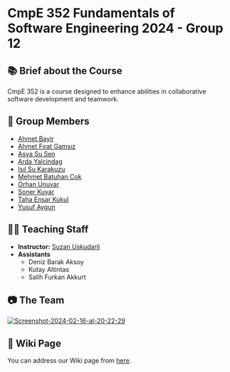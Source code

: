 # CmpE 352 Fundamentals of Software Engineering 2024 - Group 12

## 📚 Brief about the Course

CmpE 352 is a course designed to enhance abilities in collaborative software development and teamwork.

## 👥 Group Members 

- [Ahmet Bayir]()
- [Ahmet Fırat Gamsız](https://github.com/bounswe/bounswe2024group12/wiki/Ahmet-Firat-Gamsiz)
- [Asya Su Sen](https://github.com/bounswe/bounswe2024group12/wiki/Asya-Su-Sen)
- [Arda Yalcindag](https://github.com/bounswe/bounswe2024group12/wiki/Arda%20Yalcindag)
- [Isıl Su Karakuzu](https://github.com/bounswe/bounswe2024group12/wiki/Isil-Su-Karakuzu)
- [Mehmet Batuhan Cok]()
- [Orhan Unuvar](https://github.com/bounswe/bounswe2024group12/wiki/Orhan-Unuvar)
- [Soner Kuyar](https://github.com/bounswe/bounswe2024group12/wiki/Soner-Kuyar)
- [Taha Ensar Kukul](https://github.com/bounswe/bounswe2024group12/wiki/Taha-Ensar-Kukul)
- [Yusuf Aygun]()

## 👩‍🏫 Teaching Staff
- **Instructor:** [Suzan Uskudarli](https://github.com/uskudarli)
- **Assistants**
	- Deniz Barak Aksoy
	- Kutay Altintas
	- Salih Furkan Akkurt
	
## 📷 The Team
<a href="https://ibb.co/DCMnxXz"><img src="https://i.ibb.co/FwYtSvm/Screenshot-2024-02-16-at-20-22-29.png" alt="Screenshot-2024-02-16-at-20-22-29" border="0"></a>

## 📖 Wiki Page
You can address our Wiki page from [here](https://github.com/bounswe/bounswe2024group12/wiki).
